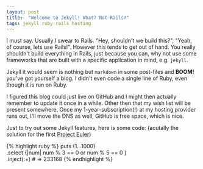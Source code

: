 ```yaml
---
layout: post
title:  "Welcome to Jekyll! What? Not Rails?"
tags: jekyll ruby rails hosting
---
```


I must say. Usually I swear to Rails.
"Hey, shouldn't we build this?", "Yeah, of course, lets use Rails!".
However this tends to get out of hand.
You really shouldn't build everything in Rails, just because you can, why not use some frameworks that are built with a specific application in mind, e.g. `jekyll`.

Jekyll it would seem is nothing but `markdown` in some post-files and **BOOM!** you've got yourself a blog.
I didn't even code a single line of Ruby, even though it is run on Ruby.

I figured this blog could just live on GitHub and I might then actually remember to update it once in a while.
Other then that my wish list will be present somewhere.
Once my 1-year-subscription(!) at my hosting provider runs out, I'll move the DNS as well, GitHub is free space, which is nice.

Just to try out some Jekyll features, here is some code: (acutally the solution for the first [Project Euler][euler])

{% highlight ruby %}
puts (1...1000) \
     .select {|num| num % 3 == 0 or num % 5 == 0 } \
     .inject(:+) # => 233168
{% endhighlight %}

[euler]: http://projecteuler.net/
